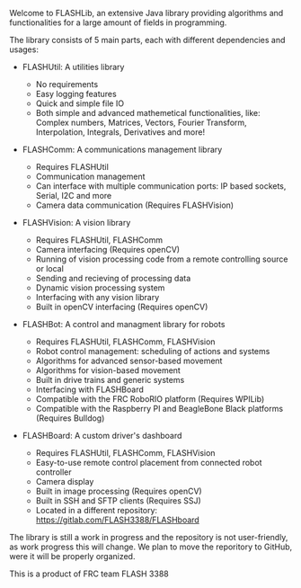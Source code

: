 Welcome to FLASHLib, an extensive Java library providing algorithms and functionalities for a large amount of fields in programming.

The library consists of 5 main parts, each with different dependencies and usages:

- FLASHUtil: A utilities library
    - No requirements
    - Easy logging features
    - Quick and simple file IO
    - Both simple and advanced mathemetical functionalities, 
        like: Complex numbers, Matrices, Vectors, Fourier Transform, Interpolation, Integrals, Derivatives and more!
    
- FLASHComm: A communications management library
    - Requires FLASHUtil
    - Communication management
    - Can interface with multiple communication ports: IP based sockets, Serial, I2C and more
    - Camera data communication (Requires FLASHVision)
    
- FLASHVision: A vision library
    - Requires FLASHUtil, FLASHComm
    - Camera interfacing (Requires openCV)
    - Running of vision processing code from a remote controlling source or local
    - Sending and recieving of processing data
    - Dynamic vision processing system
    - Interfacing with any vision library
    - Built in openCV interfacing (Requires openCV)
    
- FLASHBot: A control and managment library for robots
    - Requires FLASHUtil, FLASHComm, FLASHVision
    - Robot control management: scheduling of actions and systems
    - Algorithms for advanced sensor-based movement
    - Algorithms for vision-based movement
    - Built in drive trains and generic systems
    - Interfacing with FLASHBoard
    - Compatible with the FRC RoboRIO platform (Requires WPILib)
    - Compatible with the Raspberry PI and BeagleBone Black platforms (Requires Bulldog)
    
- FLASHBoard: A custom driver's dashboard
   - Requires FLASHUtil, FLASHComm, FLASHVision
   - Easy-to-use remote control placement from connected robot controller
   - Camera display
   - Built in image processing (Requires openCV)
   - Built in SSH and SFTP clients (Requires SSJ)
   - Located in a different repository: https://gitlab.com/FLASH3388/FLASHboard

The library is still a work in progress and the repository is not user-friendly, as work progress this will change.
We plan to move the reporitory to GitHub, were it will be properly organized.

This is a product of FRC team FLASH 3388


